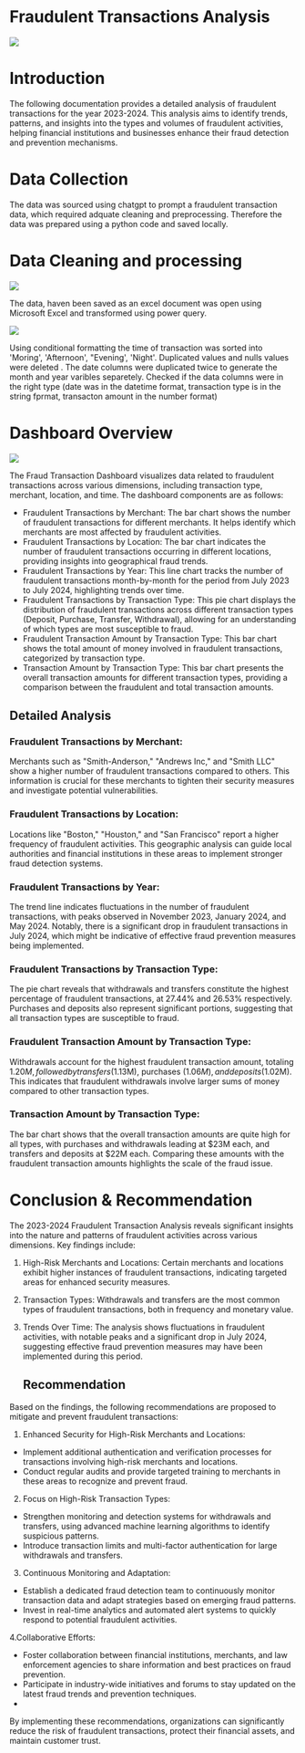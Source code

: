 # Fraudulent Transactions Analysis
![](https://github.com/KoreJosh/Fraudulent-Transactions-Analysis/blob/main/fraud1.jpg)


# Introduction
The following documentation provides a detailed analysis of fraudulent transactions for the year 2023-2024. This analysis aims to identify trends, patterns, and insights into the types and volumes of fraudulent activities, helping financial institutions and businesses enhance their fraud detection and prevention mechanisms.

# Data Collection 
The data was sourced using chatgpt to prompt a fraudulent transaction data, which required adquate cleaning and preprocessing.
Therefore the data was prepared using a python code and saved locally.

# Data Cleaning and processing
![](https://github.com/KoreJosh/Fraudulent-Transactions-Analysis/blob/main/fraud1.png)

The data, haven been saved as an excel document was open using Microsoft Excel and transformed using power query.

![](https://github.com/KoreJosh/Fraudulent-Transactions-Analysis/blob/main/fraud0.png)

Using conditional formatting the time of transaction was sorted into 'Moring', 'Afternoon', "Evening', 'Night'.
Duplicated values and nulls values were deleted .
The date columns were duplicated twice to generate the month and year varibles separetely.
Checked if the data columns were in the right type (date was in the datetime format, transaction type is in the string fprmat, transacton amount in the number format)

# Dashboard Overview
![](https://github.com/KoreJosh/Fraudulent-Transactions-Analysis/blob/main/Fraud.png)

The Fraud Transaction Dashboard visualizes data related to fraudulent transactions across various dimensions, including transaction type, merchant, location, and time. The dashboard components are as follows:

- Fraudulent Transactions by Merchant: 
  The bar chart shows the number of fraudulent transactions for different merchants. It helps identify which merchants are most affected by fraudulent activities.
- Fraudulent Transactions by Location:
  The bar chart indicates the number of fraudulent transactions occurring in different locations, providing insights into geographical fraud trends.
- Fraudulent Transactions by Year:
  This line chart tracks the number of fraudulent transactions month-by-month for the period from July 2023 to July 2024, highlighting trends over time.
- Fraudulent Transactions by Transaction Type:
  This pie chart displays the distribution of fraudulent transactions across different transaction types (Deposit, Purchase, Transfer, Withdrawal), allowing for an understanding of which 
  types are most susceptible to fraud.
- Fraudulent Transaction Amount by Transaction Type:
  This bar chart shows the total amount of money involved in fraudulent transactions, categorized by transaction type.
- Transaction Amount by Transaction Type:
  This bar chart presents the overall transaction amounts for different transaction types, providing a comparison between the fraudulent and total transaction amounts.
  
## Detailed Analysis

### Fraudulent Transactions by Merchant:

Merchants such as "Smith-Anderson," "Andrews Inc," and "Smith LLC" show a higher number of fraudulent transactions compared to others.
This information is crucial for these merchants to tighten their security measures and investigate potential vulnerabilities.

### Fraudulent Transactions by Location:

Locations like "Boston," "Houston," and "San Francisco" report a higher frequency of fraudulent activities.
This geographic analysis can guide local authorities and financial institutions in these areas to implement stronger fraud detection systems.

### Fraudulent Transactions by Year:

The trend line indicates fluctuations in the number of fraudulent transactions, with peaks observed in November 2023, January 2024, and May 2024.
Notably, there is a significant drop in fraudulent transactions in July 2024, which might be indicative of effective fraud prevention measures being implemented.

### Fraudulent Transactions by Transaction Type:

The pie chart reveals that withdrawals and transfers constitute the highest percentage of fraudulent transactions, at 27.44% and 26.53% respectively.
Purchases and deposits also represent significant portions, suggesting that all transaction types are susceptible to fraud.

### Fraudulent Transaction Amount by Transaction Type:

Withdrawals account for the highest fraudulent transaction amount, totaling $1.20M, followed by transfers ($1.13M), purchases ($1.06M), and deposits ($1.02M).
This indicates that fraudulent withdrawals involve larger sums of money compared to other transaction types.

### Transaction Amount by Transaction Type:

The bar chart shows that the overall transaction amounts are quite high for all types, with purchases and withdrawals leading at $23M each, and transfers and deposits at $22M each.
Comparing these amounts with the fraudulent transaction amounts highlights the scale of the fraud issue.

# Conclusion & Recommendation
The 2023-2024 Fraudulent Transaction Analysis reveals significant insights into the nature and patterns of fraudulent activities across various dimensions. Key findings include:

1. High-Risk Merchants and Locations: Certain merchants and locations exhibit higher instances of fraudulent transactions, indicating targeted areas for enhanced security measures.
2. Transaction Types: Withdrawals and transfers are the most common types of fraudulent transactions, both in frequency and monetary value.
3. Trends Over Time: The analysis shows fluctuations in fraudulent activities, with notable peaks and a significant drop in July 2024, suggesting effective fraud prevention measures may have been implemented during this period.

   ## Recommendation
Based on the findings, the following recommendations are proposed to mitigate and prevent fraudulent transactions:

1. Enhanced Security for High-Risk Merchants and Locations:

- Implement additional authentication and verification processes for transactions involving high-risk merchants and locations.
- Conduct regular audits and provide targeted training to merchants in these areas to recognize and prevent fraud.

2. Focus on High-Risk Transaction Types:

- Strengthen monitoring and detection systems for withdrawals and transfers, using advanced machine learning algorithms to identify suspicious patterns.
- Introduce transaction limits and multi-factor authentication for large withdrawals and transfers.

3. Continuous Monitoring and Adaptation:

- Establish a dedicated fraud detection team to continuously monitor transaction data and adapt strategies based on emerging fraud patterns.
- Invest in real-time analytics and automated alert systems to quickly respond to potential fraudulent activities.

4.Collaborative Efforts:

- Foster collaboration between financial institutions, merchants, and law enforcement agencies to share information and best practices on fraud prevention.
- Participate in industry-wide initiatives and forums to stay updated on the latest fraud trends and prevention techniques.
- 
By implementing these recommendations, organizations can significantly reduce the risk of fraudulent transactions, protect their financial assets, and maintain customer trust.







